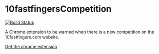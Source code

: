 # 10fastfingersCompetition
[![Build Status](https://travis-ci.com/AzariasB/10fastfingersCompetition.svg?branch=v2.x)](https://travis-ci.com/AzariasB/10fastfingersCompetition)

A Chrome extension to be warned when there is a new competition on the 10fastfingers.com website.

[Get the chrome extension](https://chrome.google.com/webstore/detail/10fastfingercompetition/jgnpbbnjekmldfdbgkmijclckednldll)
